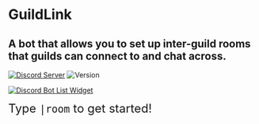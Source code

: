 # GuildLink
A bot that allows you to set up inter-guild rooms that guilds can connect to and chat across.
-
[![Discord Server](https://img.shields.io/badge/-Support%20Server-b.svg?colorA=697ec4&colorB=7289da&logo=discord)](https://discord.gg/Rqd8SJ9)
![Version](https://img.shields.io/github/package-json/v/exoRift/guildlink.svg?label=Version)

[![Discord Bot List Widget](https://discordbots.org/api/widget/462036425710501888.png?topcolor=dcdcdc&middlecolor=fdfd81&usernamecolor=000000&certifiedcolor=0d94ba&datacolor=ffffff&labelcolor=ffff9e&highlightcolor=000000)](https://discordbots.org/bot/462036425710501888)

<font size='+2'>Type `|room` to get started!</font>